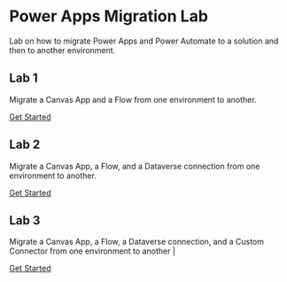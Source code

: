 # Power Apps Migration Lab

Lab on how to migrate Power Apps and Power Automate to a solution and then to another environment.

## Lab 1

Migrate a Canvas App and a Flow from one environment to another.

[Get Started](Lab_1/README.md)

## Lab 2

Migrate a Canvas App, a Flow, and a Dataverse connection from one environment to another.

[Get Started](Lab_2/README.md)

## Lab 3

Migrate a Canvas App, a Flow, a Dataverse connection, and a Custom Connector from one environment to another |

[Get Started](Lab_3/README.md)
